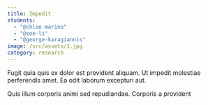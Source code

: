 ```yaml
---
title: Impedit
students:
  - "@chloe-marino"
  - "@zoe-li"
  - "@george-karagiannis"
image: /src/assets/1.jpg
category: research
---
```

Fugit quia quis ex dolor est provident aliquam. Ut impedit molestiae perferendis amet. Ea odit laborum excepturi aut.

Quis illum corporis animi sed repudiandae. Corporis a provident 